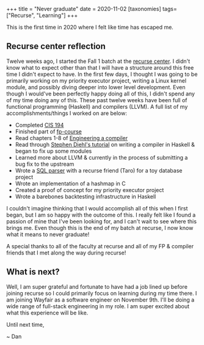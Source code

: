 +++
title = "Never graduate"
date = 2020-11-02
[taxonomies]
tags=["Recurse", "Learning"]
+++

This is the first time in 2020 where I felt like time has escaped me.

## Recurse center reflection

Twelve weeks ago, I started the Fall 1 batch at the [recurse center](https://www.recurse.com/). I didn't know what to expect other
than that I will have a structure around this free time I didn't expect to have. In the first few days, I thought I was going
to be primarily working on my priority executor project, writing a Linux kernel module, and possibly diving deeper into lower level development. Even
though I would've been perfectly happy doing all of this, I didn't spend any of my time doing any of this. These past twelve weeks
have been full of functional programming (Haskell) and compilers (LLVM). A full list of my accomplishments/things I worked on are below:

 * Completed [CIS 194](https://www.seas.upenn.edu/~cis194/fall16/)
 * Finished part of [fp-course](https://github.com/bitemyapp/fp-course)
 * Read chapters 1-8 of [Engineering a compiler](https://www.amazon.com/Engineering-Compiler-Keith-Cooper-ebook-dp-B00J5AS70G/dp/B00J5AS70G/ref=mt_other?_encoding=UTF8&me=&qid=1597246799)
 * Read through [Stephen Diehl's tutorial](https://www.stephendiehl.com/llvm/) on writing a compiler in Haskell & began to fix up some modules
 * Learned more about LLVM & currently in the process of submitting a bug fix to the upstream
 * Wrote a [SQL parser](https://github.com/tkuriyama/toydb) with a recurse friend (Taro) for a toy database project
 * Wrote an implementation of a hashmap in C
 * Created a proof of concept for my priority executor project
 * Wrote a barebones backtesting infrastructure in Haskell


I couldn't imagine thinking that I would accomplish all of this when I first began, but I am so happy with the outcome of this. I 
really felt like I found a passion of mine that I've been looking for, and I can't wait to see where this brings me. Even though this is the end of
my batch at recurse, I now know what it means to never graduate!

A special thanks to all of the faculty at recurse and all of my FP & compiler friends that I met along the way during recurse!

## What is next?

Well, I am super grateful and fortunate to have had a job lined up before joining recurse so I could primarily focus on learning during my time there.
I am joining Wayfair as a software engineer on November 9th. I'll be doing a wide range of full-stack engineering in my role. I am super excited about what
this experience will be like.

Until next time,

~ Dan